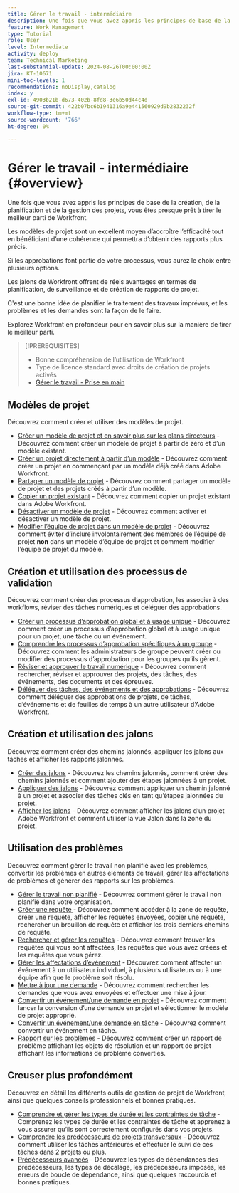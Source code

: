 ```yaml
---
title: Gérer le travail - intermédiaire
description: Une fois que vous avez appris les principes de base de la création, de la planification et de la gestion des projets, vous êtes presque prêt à tirer le meilleur parti de Workfront.
feature: Work Management
type: Tutorial
role: User
level: Intermediate
activity: deploy
team: Technical Marketing
last-substantial-update: 2024-08-26T00:00:00Z
jira: KT-10671
mini-toc-levels: 1
recommendations: noDisplay,catalog
index: y
exl-id: 4903b21b-d673-402b-8fd8-3e6b50d44c4d
source-git-commit: 422b07bc6b1941316a9e441560929d9b2832232f
workflow-type: tm+mt
source-wordcount: '766'
ht-degree: 0%

---
```


# Gérer le travail - intermédiaire {#overview}

Une fois que vous avez appris les principes de base de la création, de la planification et de la gestion des projets, vous êtes presque prêt à tirer le meilleur parti de Workfront.

Les modèles de projet sont un excellent moyen d’accroître l’efficacité tout en bénéficiant d’une cohérence qui permettra d’obtenir des rapports plus précis.

Si les approbations font partie de votre processus, vous aurez le choix entre plusieurs options.

Les jalons de Workfront offrent de réels avantages en termes de planification, de surveillance et de création de rapports de projet.

C&#39;est une bonne idée de planifier le traitement des travaux imprévus, et les problèmes et les demandes sont la façon de le faire.

Explorez Workfront en profondeur pour en savoir plus sur la manière de tirer le meilleur parti.

>[!PREREQUISITES]
>
>* Bonne compréhension de l’utilisation de Workfront
>* Type de licence standard avec droits de création de projets activés
>* [Gérer le travail - Prise en main](https://experienceleague.adobe.com/?lang=fr&recommended=Workfront-U-1-2022.1.planners)


## Modèles de projet

Découvrez comment créer et utiliser des modèles de projet.

* [Créer un modèle de projet et en savoir plus sur les plans directeurs](create-a-project-template.md) - Découvrez comment créer un modèle de projet à partir de zéro et d’un modèle existant.
* [Créer un projet directement à partir d’un modèle](create-a-project-directly-from-a-template.md) - Découvrez comment créer un projet en commençant par un modèle déjà créé dans Adobe Workfront.
* [Partager un modèle de projet](share-a-project-template.md) - Découvrez comment partager un modèle de projet et des projets créés à partir d’un modèle.
* [Copier un projet existant](/help/manage-work/manage-projects/copy-an-existing-project.md) - Découvrez comment copier un projet existant dans Adobe Workfront.
* [Désactiver un modèle de projet](deactivate-a-project-template.md) - Découvrez comment activer et désactiver un modèle de projet.
* [Modifier l’équipe de projet dans un modèle de projet](edit-the-project-team-in-a-project-template.md) - Découvrez comment éviter d’inclure involontairement des membres de l’équipe de projet **non** dans un modèle d’équipe de projet et comment modifier l’équipe de projet du modèle.

## Création et utilisation des processus de validation

Découvrez comment créer des processus d’approbation, les associer à des workflows, réviser des tâches numériques et déléguer des approbations.

* [Créer un processus d’approbation global et à usage unique](create-a-single-use-approval-process.md) - Découvrez comment créer un processus d’approbation global et à usage unique pour un projet, une tâche ou un événement.
* [Comprendre les processus d’approbation spécifiques à un groupe](group-specific-approval-processes.md) - Découvrez comment les administrateurs de groupe peuvent créer ou modifier des processus d’approbation pour les groupes qu’ils gèrent.
* [Réviser et approuver le travail numérique](review-and-approve-digital-work.md) - Découvrez comment rechercher, réviser et approuver des projets, des tâches, des événements, des documents et des épreuves.
* [Déléguer des tâches, des événements et des approbations](delegate-approvals.md) - Découvrez comment déléguer des approbations de projets, de tâches, d’événements et de feuilles de temps à un autre utilisateur d’Adobe Workfront.

## Création et utilisation des jalons

Découvrez comment créer des chemins jalonnés, appliquer les jalons aux tâches et afficher les rapports jalonnés.

* [Créer des jalons](creating-milestones.md) - Découvrez les chemins jalonnés, comment créer des chemins jalonnés et comment ajouter des étapes jalonnées à un projet.
* [Appliquer des jalons](apply-milestones.md) - Découvrez comment appliquer un chemin jalonné à un projet et associer des tâches clés en tant qu’étapes jalonnées du projet.
* [Afficher les jalons](view-milestones.md) - Découvrez comment afficher les jalons d’un projet Adobe Workfront et comment utiliser la vue Jalon dans la zone du projet.

## Utilisation des problèmes

Découvrez comment gérer le travail non planifié avec les problèmes, convertir les problèmes en autres éléments de travail, gérer les affectations de problèmes et générer des rapports sur les problèmes.

* [Gérer le travail non planifié](handle-unplanned-work.md) - Découvrez comment gérer le travail non planifié dans votre organisation.
* [Créer une requête ](make-a-request.md) - Découvrez comment accéder à la zone de requête, créer une requête, afficher les requêtes envoyées, copier une requête, rechercher un brouillon de requête et afficher les trois derniers chemins de requête.
* [Rechercher et gérer les requêtes](find-requests.md) - Découvrez comment trouver les requêtes qui vous sont affectées, les requêtes que vous avez créées et les requêtes que vous gérez.
* [Gérer les affectations d’événement](manage-issue-assignments.md) - Découvrez comment affecter un événement à un utilisateur individuel, à plusieurs utilisateurs ou à une équipe afin que le problème soit résolu.
* [Mettre à jour une demande](update-a-request.md) - Découvrez comment rechercher les demandes que vous avez envoyées et effectuer une mise à jour.
* [Convertir un événement/une demande en projet](create-a-project-from-a-request.md) - Découvrez comment lancer la conversion d’une demande en projet et sélectionner le modèle de projet approprié.
* [Convertir un événement/une demande en tâche](convert-issues-to-other-work-items.md) - Découvrez comment convertir un événement en tâche.
* [Rapport sur les problèmes](report-on-issues.md) - Découvrez comment créer un rapport de problème affichant les objets de résolution et un rapport de projet affichant les informations de problème converties.

## Creuser plus profondément

Découvrez en détail les différents outils de gestion de projet de Workfront, ainsi que quelques conseils professionnels et bonnes pratiques.    

* [Comprendre et gérer les types de durée et les contraintes de tâche](understand-and-manage-duration-types-and-task-constraints.md) - Comprenez les types de durée et les contraintes de tâche et apprenez à vous assurer qu’ils sont correctement configurés dans vos projets.
* [Comprendre les prédécesseurs de projets transversaux](understand-cross-project-predecessors.md) - Découvrez comment utiliser les tâches antérieures et effectuer le suivi de ces tâches dans 2 projets ou plus.
* [Prédécesseurs avancés](advanced-predecessors.md) - Découvrez les types de dépendances des prédécesseurs, les types de décalage, les prédécesseurs imposés, les erreurs de boucle de dépendance, ainsi que quelques raccourcis et bonnes pratiques.
